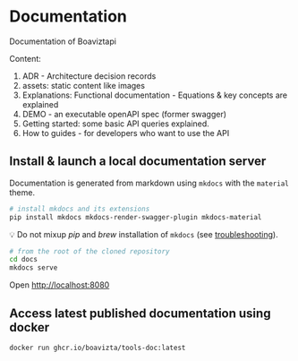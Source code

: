# Documentation

Documentation of Boaviztapi

Content:

1. ADR - Architecture decision records
2. assets: static content like images
3. Explanations: Functional documentation - Equations & key concepts are explained
4. DEMO - an executable openAPI spec (former swagger)
5. Getting started: some basic API queries explained.
6. How to guides - for developers who want to use the API

## Install & launch a local documentation server

Documentation is generated from markdown using `mkdocs` with the `material` theme.

```bash
# install mkdocs and its extensions
pip install mkdocs mkdocs-render-swagger-plugin mkdocs-material
```

💡 Do not mixup _pip_ and _brew_ installation of `mkdocs` (see [troubleshooting](https://jimandreas.github.io/mkdocs-material/troubleshooting/)).

```bash
# from the root of the cloned repository
cd docs
mkdocs serve
```

Open <http://localhost:8080>

## Access latest published documentation using docker

```bash
docker run ghcr.io/boavizta/tools-doc:latest
```

